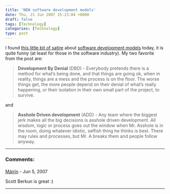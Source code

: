 ```yaml
---
title: 'NEW software development models'
date: Thu, 21 Jun 2007 15:23:04 +0000
draft: false
tags: [Technology]
categories: [Technology]
type: post
---
```


I found [this little bit of satire](http://www.scottberkun.com/blog/2007/asshole-driven-development/) about [software development models](http://en.wikipedia.org/wiki/Methodology_(software_engineering)#Examples) today, it is quite funny (at least for those in the software industry). My two favorite from the post are:

> **Development By Denial** (DBD) - Everybody pretends there is a method for what’s being done, and that things are going ok, when in reality, things are a mess and the process is on the floor. The worse things get, the more people depend on their denial of what’s really happening, or their isolation in their own small part of the project, to survive.

and

> **Asshole Driven development** (ADD) - Any team where the biggest jerk makes all the big decisions is asshole driven development. All wisdom, logic or process goes out the window when Mr. Asshole is in the room, doing whatever idiotic, selfish thing he thinks is best. There may rules and processes, but Mr. A breaks them and people follow anyway.
---
### Comments:
####
[Máirín](http://mihmo.livejournal.com/ "mairin@gmail.com") - <time datetime="2007-06-22 00:32:51">Jun 5, 2007</time>

Scott Berkun is great :)
<hr />
